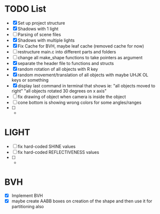 # TODO List

- [x] Set up project structure
- [x] Shadows with 1 light
- [ ] Parsing of scene files
- [x] Shadows with multiple lights
- [x] Fix Cache for BVH, maybe leaf cache (removed cache for now)
- [ ] restructure main.c into different parts and folders
- [ ] change all make_shape functions to take pointers as argument
- [x] separate the header file to functions and structs
- [x] random rotation of all objects with R key
- [x] random movement/translation of all objects with maybe UHJK OL keys or something
- [x] display last command in terminal that shows ie: "all objects moved to right" "all objects rotated 30 degrees on x axis"
- [ ] fix drawing of object when camera is inside the object
- [ ] cone bottom is showing wrong colors for some angles/ranges
- [ ] -

# LIGHT
- [ ] fix hard-coded SHINE values
- [ ] fix hard-coded REFLECTIVENESS values
- [ ] -

# BVH
- [x] Implement BVH
- [x] maybe create AABB boxes on creation of the shape and then use it for partitioning also